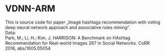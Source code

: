 # VDNN-ARM
This is source code for paper „Image hashtags recommendation with voting deep neural network approach and associative rules mining”.<br/>
Data:<br/>
Park, M.; Li, H.; Kim, J. HARRISON: A Benchmark on HAshtag Recommendation for Real-world Images
267 in Social Networks. CoRR 2016, abs/1605.05054
